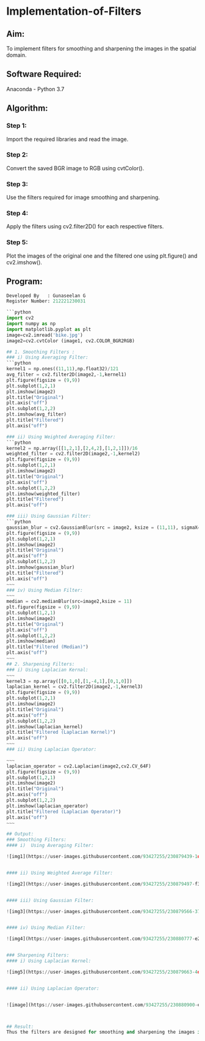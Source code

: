 # Implementation-of-Filters
## Aim:

To implement filters for smoothing and sharpening the images in the spatial domain.

## Software Required:
Anaconda - Python 3.7

## Algorithm:
### Step 1:
Import the required libraries and read the image.

### Step 2:
Convert the saved BGR image to RGB using cvtColor().

### Step 3:
Use the filters required for image smoothing and sharpening.

### Step 4:
Apply the filters using cv2.filter2D() for each respective filters.
 

### Step 5:
Plot the images of the original one and the filtered one using plt.figure() and cv2.imshow().
 

## Program:
```python
Developed By   : Gunaseelan G
Register Number: 212221230031

```python
import cv2
import numpy as np
import matplotlib.pyplot as plt
image=cv2.imread('bike.jpg')
image2=cv2.cvtColor (image1, cv2.COLOR_BGR2RGB)

## 1. Smoothing Filters :
### i) Using Averaging Filter:
```python
kernel1 = np.ones((11,11),np.float32)/121
avg_filter = cv2.filter2D(image2,-1,kernel1)
plt.figure(figsize = (9,9))
plt.subplot(1,2,1)
plt.imshow(image2)
plt.title("Original")
plt.axis("off")
plt.subplot(1,2,2)
plt.imshow(avg_filter)
plt.title("Filtered")
plt.axis("off")

### ii) Using Weighted Averaging Filter:
```python
kernel2 = np.array([[1,2,1],[2,4,2],[1,2,1]])/16
weighted_filter = cv2.filter2D(image2,-1,kernel2)
plt.figure(figsize = (9,9))
plt.subplot(1,2,1)
plt.imshow(image2)
plt.title("Original")
plt.axis("off")
plt.subplot(1,2,2)
plt.imshow(weighted_filter)
plt.title("Filtered")
plt.axis("off")

### iii) Using Gaussian Filter:
```python
gaussian_blur = cv2.GaussianBlur(src = image2, ksize = (11,11), sigmaX=0, sigmaY=0)
plt.figure(figsize = (9,9))
plt.subplot(1,2,1)
plt.imshow(image2)
plt.title("Original")
plt.axis("off")
plt.subplot(1,2,2)
plt.imshow(gaussian_blur)
plt.title("Filtered")
plt.axis("off")
~~~
### iv) Using Median Filter:
~~~
median = cv2.medianBlur(src=image2,ksize = 11)
plt.figure(figsize = (9,9))
plt.subplot(1,2,1)
plt.imshow(image2)
plt.title("Original")
plt.axis("off")
plt.subplot(1,2,2)
plt.imshow(median)
plt.title("Filtered (Median)")
plt.axis("off")
~~~
## 2. Sharpening Filters:
### i) Using Laplacian Kernal:
~~~
kernel3 = np.array([[0,1,0],[1,-4,1],[0,1,0]])
laplacian_kernel = cv2.filter2D(image2,-1,kernel3)
plt.figure(figsize = (9,9))
plt.subplot(1,2,1)
plt.imshow(image2)
plt.title("Original")
plt.axis("off")
plt.subplot(1,2,2)
plt.imshow(laplacian_kernel)
plt.title("Filtered (Laplacian Kernel)")
plt.axis("off")
~~~
### ii) Using Laplacian Operator:

~~~
laplacian_operator = cv2.Laplacian(image2,cv2.CV_64F)
plt.figure(figsize = (9,9))
plt.subplot(1,2,1)
plt.imshow(image2)
plt.title("Original")
plt.axis("off")
plt.subplot(1,2,2)
plt.imshow(laplacian_operator)
plt.title("Filtered (Laplacian Operator)")
plt.axis("off")
~~~

## Output:
### Smoothing Filters:
#### i)  Using Averaging Filter:

![img1](https://user-images.githubusercontent.com/93427255/230879439-1db798f6-2f32-40ef-89ee-3018b74e2f13.png)


#### ii) Using Weighted Average Filter:

![img2](https://user-images.githubusercontent.com/93427255/230879497-f3f330ff-c9fa-4e7a-934b-f1f6c654d14c.png)


#### iii) Using Gaussian Filter:

![img3](https://user-images.githubusercontent.com/93427255/230879566-37e1a82e-691d-4f8b-8264-622a66adffc5.png)


#### iv) Using Median Filter:

![img4](https://user-images.githubusercontent.com/93427255/230880777-e201a9f1-2a6a-49a8-a817-2decb8ed25ac.png)


### Sharpening Filters:
#### i) Using Laplacian Kernel:

![img5](https://user-images.githubusercontent.com/93427255/230879663-4d31ddef-1129-410c-a858-0dc4436d0dca.png)


#### ii) Using Laplacian Operator:


![image](https://user-images.githubusercontent.com/93427255/230880900-ef2ddc76-98ad-4bd3-9b3f-75848b52798a.png)



## Result:
Thus the filters are designed for smoothing and sharpening the images in the spatial domain.
